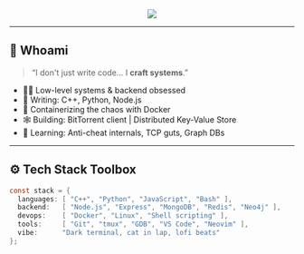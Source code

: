 <!-- ⚡ CYBER BANNER -->
<div align="center">
  <img src="https://readme-typing-svg.herokuapp.com?font=Fira+Code&size=26&pause=1000&color=00FFCC&center=true&vCenter=true&width=800&lines=printf(%22Hello%2C+World!%5Cn%22);+;Timepass+here+%F0%9F%95%B9%EF%B8%8F;I+build+distributed+stuff+in+C%2B%2B;Docker+%2B+Neo4j+%2B+System+Design+nerd;I+vibe+to+synthwave+while+debugging">
</div>

---

## 🧠 Whoami
> “I don't just write code... I **craft systems**.”

- 👨‍💻 Low-level systems & backend obsessed  
- 🔩 Writing: C++, Python, Node.js  
- 🐳 Containerizing the chaos with Docker  
- 🕸 Building: BitTorrent client | Distributed Key-Value Store  
- 🧪 Learning: Anti-cheat internals, TCP guts, Graph DBs

---

## ⚙️ Tech Stack Toolbox

```c
const stack = {
  languages: [ "C++", "Python", "JavaScript", "Bash" ],
  backend:   [ "Node.js", "Express", "MongoDB", "Redis", "Neo4j" ],
  devops:    [ "Docker", "Linux", "Shell scripting" ],
  tools:     [ "Git", "tmux", "GDB", "VS Code", "Neovim" ],
  vibe:      "Dark terminal, cat in lap, lofi beats"
};
